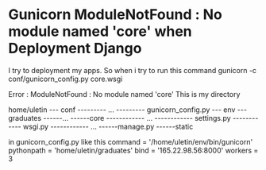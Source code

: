 
# Gunicorn ModuleNotFound : No module named 'core' when Deployment Django

I try to deployment my apps.
So when i try to run this command
gunicorn -c conf/gunicorn_config.py core.wsgi

Error : ModuleNotFound : No module named 'core'
This is my directory 

home/uletin
--- conf
--------- ... 
--------- gunicorn_config.py 
--- env
--- graduates
------...
------core
------------ ...
------------ settings.py
------------ wsgi.py
------------ ...
------manage.py
------static

in gunicorn_config.py like this
command = '/home/uletin/env/bin/gunicorn'
pythonpath = 'home/uletin/graduates'
bind = '165.22.98.56:8000'
workers = 3


        